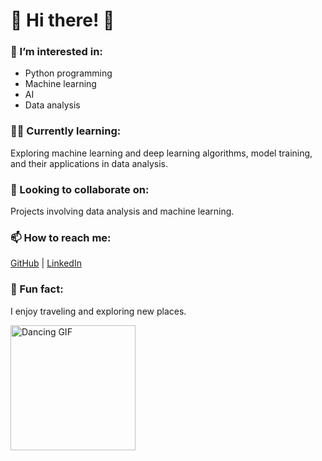 <h1 align="left">🌻​ Hi there! 🌻​</h1>

<h3 align="left">👀 I’m interested in:</h3>
<ul>
  <li>Python programming</li>
  <li>Machine learning</li>
  <li>AI</li>
  <li>Data analysis</li>
</ul>

<h3 align="left">🏴‍☠️ Currently learning:</h3>
<p align="left">
  Exploring machine learning and deep learning algorithms, model training, and their applications in data analysis.
</p>

<h3 align="left">💞️ Looking to collaborate on:</h3>
<p align="left">
  Projects involving data analysis and machine learning.
</p>

<h3 align="left">📫 How to reach me:</h3>
<p align="left">
  <a href="https://github.com/Jezabel-sh" target="_blank">GitHub</a> | 
  <a href="https://www.linkedin.com/feed/?trk=guest_homepage-basic_google-one-tap-submit" target="_blank">LinkedIn</a>
</p>

<h3 align="left">🚀 Fun fact:</h3>
<p align="left">I enjoy traveling and exploring new places.</p>

<!-- Add the provided GIF -->
<img src="https://media2.giphy.com/media/v1.Y2lkPTc5MGI3NjExaHhwMnVnczl4c2o1YW14cG9kNDl2cXdic3c4d3luc2F3OGwxbDIwNCZlcD12MV9pbnRlcm5hbF9naWZfYnlfaWQmY3Q9cw/lovLgBpqzAHBvG1kI5/giphy.webp" alt="Dancing GIF" width="200" align="left"/>
